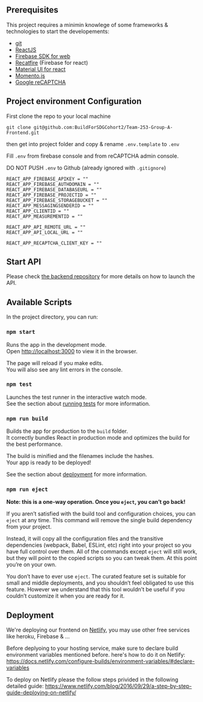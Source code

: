 ## Prerequisites

This project requires a minimin knowlege of some frameworks & technologies to start the developements:

* [git](https://git-scm.com/)
* [ReactJS](https://reactjs.org/docs/getting-started.html)
* [Firebase SDK for web](https://firebase.google.com/docs/reference/js)
* [Recatfire](https://github.com/FirebaseExtended/reactfire) (Firebase for react)
* [Material UI for react](https://material-ui.com/)
* [Momento.js](https://momentjs.com/)
* [Google reCAPTCHA](https://www.google.com/recaptcha/about/)

## Project environment Configuration

First clone the repo to your local machine

```co
git clone git@github.com:BuildForSDGCohort2/Team-253-Group-A-Frontend.git
```
then get into project folder and copy & rename `.env.template` to `.env`

Fill `.env` from firebase console and from reCAPTCHA admin console.

DO NOT PUSH `.env` to Github (already ignored with `.gitignore`)

```
REACT_APP_FIREBASE_APIKEY = ""
REACT_APP_FIREBASE_AUTHDOMAIN = ""
REACT_APP_FIREBASE_DATABASEURL = ""
REACT_APP_FIREBASE_PROJECTID = ""
REACT_APP_FIREBASE_STORAGEBUCKET = ""
REACT_APP_MESSAGINGSENDERID = ""
REACT_APP_CLIENTID = ""
REACT_APP_MEASUREMENTID = ""

REACT_APP_API_REMOTE_URL = ""
REACT_APP_API_LOCAL_URL = ""

REACT_APP_RECAPTCHA_CLIENT_KEY = ""
```

## Start API

Please check [the backend repository](https://github.com/BuildForSDGCohort2/Team-253-Group-A-Backend/tree/develop/ai_part/model_api) for more details on how to launch the API.

## Available Scripts

In the project directory, you can run:

### `npm start`

Runs the app in the development mode.<br />
Open [http://localhost:3000](http://localhost:3000) to view it in the browser.

The page will reload if you make edits.<br />
You will also see any lint errors in the console.

### `npm test`

Launches the test runner in the interactive watch mode.<br />
See the section about [running tests](https://facebook.github.io/create-react-app/docs/running-tests) for more information.

### `npm run build`

Builds the app for production to the `build` folder.<br />
It correctly bundles React in production mode and optimizes the build for the best performance.

The build is minified and the filenames include the hashes.<br />
Your app is ready to be deployed!

See the section about [deployment](https://facebook.github.io/create-react-app/docs/deployment) for more information.

### `npm run eject`

**Note: this is a one-way operation. Once you `eject`, you can’t go back!**

If you aren’t satisfied with the build tool and configuration choices, you can `eject` at any time. This command will remove the single build dependency from your project.

Instead, it will copy all the configuration files and the transitive dependencies (webpack, Babel, ESLint, etc) right into your project so you have full control over them. All of the commands except `eject` will still work, but they will point to the copied scripts so you can tweak them. At this point you’re on your own.

You don’t have to ever use `eject`. The curated feature set is suitable for small and middle deployments, and you shouldn’t feel obligated to use this feature. However we understand that this tool wouldn’t be useful if you couldn’t customize it when you are ready for it.

## Deployment

We're deploying our frontend on [Netlify](https://www.netlify.com/), you
may use other free services like heroku, Firebase & ...

Before deplyoing to your hosting service, make sure to declare build environment variables mentioned before. here's how to do it on Netlify:
https://docs.netlify.com/configure-builds/environment-variables/#declare-variables

To deploy on Netlify please the follow steps privided in the following detailed guide: https://www.netlify.com/blog/2016/09/29/a-step-by-step-guide-deploying-on-netlify/

